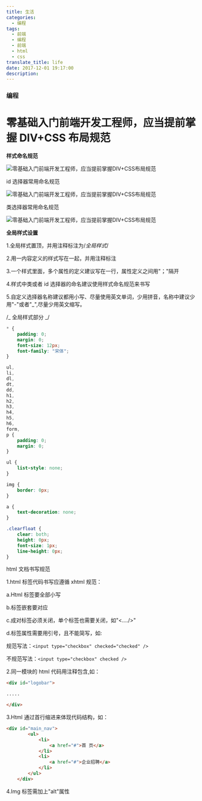 ```yaml
---
title: 生活
categories:
  - 编程
tags:
  - 前端
  - 编程
  - 前端
  - html
  - css
translate_title: life
date: 2017-12-01 19:17:00
description:
---
```


### 编程

# 零基础入门前端开发工程师，应当提前掌握 DIV+CSS 布局规范



**样式命名规范**

![零基础入门前端开发工程师，应当提前掌握DIV+CSS布局规范](http://p1.pstatp.com/large/470e000043a2bccf221e)

id 选择器常用命名规范

![零基础入门前端开发工程师，应当提前掌握DIV+CSS布局规范](http://p3.pstatp.com/large/470b0001f6a133c60835)

类选择器常用命名规范

![零基础入门前端开发工程师，应当提前掌握DIV+CSS布局规范](http://p1.pstatp.com/large/470b0001f9d5cf732b27)
<!--more-->
**全局样式设置**

1.全局样式置顶，并用注释标注为/_全局样式_/

2.用一内容定义的样式写在一起，并用注释标注

3.一个样式里面，多个属性的定义建议写在一行，属性定义之间用"；"隔开

4.样式中类或者 id 选择器的命名建议使用样式命名规范来书写

5.自定义选择器名称建议都用小写、尽量使用英文单词，少用拼音，名称中建议少用"-"或者"\_",尽量少用英文缩写。

/_ 全局样式部分 _/
```css
* {
	padding: 0;
	margin: 0;
	font-size: 12px;
	font-family: "宋体";
}

ul,
li,
dl,
dt,
dd,
h1,
h2,
h3,
h4,
h5,
h6,
form,
p {
	padding: 0;
	margin: 0;
}

ul {
	list-style: none;
}

img {
	border: 0px;
}

a {
	text-decoration: none;
}

.clearfloat {
	clear: both;
	height: 0px;
	font-size: 1px;
	line-height: 0px;
}
```
html 文档书写规范

1.html 标签代码书写应遵循 xhtml 规范：

a.Html 标签要全部小写

b.标签嵌套要对应

c.成对标签必须关闭，单个标签也需要关闭，如"<..../>"

d.标签属性需要用引号，且不能简写，如:

规范写法：`<input type="checkbox" checked="checked" />`

不规范写法：`<input type="checkbox" checked />`

2.同一模块的 html 代码用注释包含,如：

<!---logo广告条开始--->
```html
<div id="logobar">

.....

</div>
```
<!---logo广告条结束--->

3.Html 通过首行缩进来体现代码结构，如：

```html
<div id="main_nav">
		<ul>
			<li>
				<a href="#">首 页</a>
			</li>
			<li>
				<a href="#">企业招聘</a>
			</li>
		</ul>
	</div>
```

4.Img 标签需加上"alt"属性
